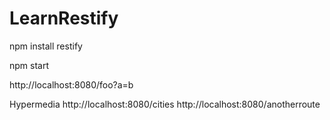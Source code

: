 # LearnRestify

npm install restify

npm start


http://localhost:8080/foo?a=b

Hypermedia
http://localhost:8080/cities
http://localhost:8080/anotherroute